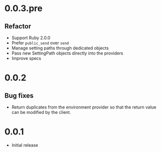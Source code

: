# 0.0.3.pre

## Refactor

* Support Ruby 2.0.0
* Prefer `public_send` over `send`
* Manage setting paths through dedicated objects
* Pass new SettingPath objects directly into the providers
* Improve specs

# 0.0.2

## Bug fixes

* Return duplicates from the environment provider so that the return value can be modified by the client.

# 0.0.1

* Initial release
